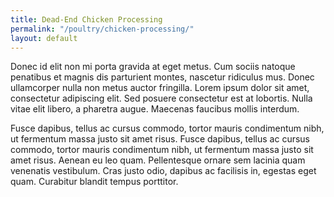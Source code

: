 ```yaml
---
title: Dead-End Chicken Processing
permalink: "/poultry/chicken-processing/"
layout: default
---
```


Donec id elit non mi porta gravida at eget metus. Cum sociis natoque penatibus et magnis dis parturient montes, nascetur ridiculus mus. Donec ullamcorper nulla non metus auctor fringilla. Lorem ipsum dolor sit amet, consectetur adipiscing elit. Sed posuere consectetur est at lobortis. Nulla vitae elit libero, a pharetra augue. Maecenas faucibus mollis interdum.

Fusce dapibus, tellus ac cursus commodo, tortor mauris condimentum nibh, ut fermentum massa justo sit amet risus. Fusce dapibus, tellus ac cursus commodo, tortor mauris condimentum nibh, ut fermentum massa justo sit amet risus. Aenean eu leo quam. Pellentesque ornare sem lacinia quam venenatis vestibulum. Cras justo odio, dapibus ac facilisis in, egestas eget quam. Curabitur blandit tempus porttitor.
